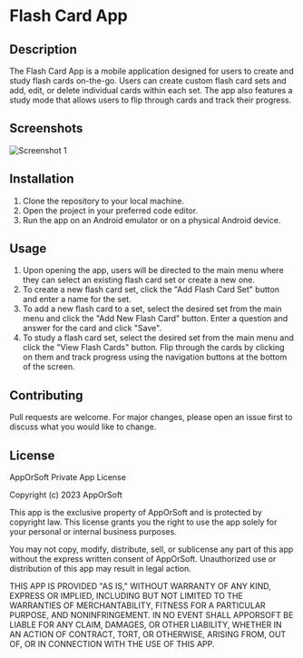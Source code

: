 # Flash Card App

## Description
The Flash Card App is a mobile application designed for users to create and study flash cards on-the-go. Users can create custom flash card sets and add, edit, or delete individual cards within each set. The app also features a study mode that allows users to flip through cards and track their progress.

## Screenshots
![Screenshot 1](https://drive.google.com/uc?id=1qiAvNbGIrlcTdxpIDe-h53trspm1YX6x)

## Installation
1. Clone the repository to your local machine.
2. Open the project in your preferred code editor.
3. Run the app on an Android emulator or on a physical Android device.

## Usage
1. Upon opening the app, users will be directed to the main menu where they can select an existing flash card set or create a new one.
2. To create a new flash card set, click the "Add Flash Card Set" button and enter a name for the set.
3. To add a new flash card to a set, select the desired set from the main menu and click the "Add New Flash Card" button. Enter a question and answer for the card and click "Save".
4. To study a flash card set, select the desired set from the main menu and click the "View Flash Cards" button. Flip through the cards by clicking on them and track progress using the navigation buttons at the bottom of the screen.

## Contributing
Pull requests are welcome. For major changes, please open an issue first to discuss what you would like to change.

## License
AppOrSoft Private App License

Copyright (c) 2023 AppOrSoft

This app is the exclusive property of AppOrSoft and is protected by copyright law. This license grants you the right to use the app solely for your personal or internal business purposes.

You may not copy, modify, distribute, sell, or sublicense any part of this app without the express written consent of AppOrSoft. Unauthorized use or distribution of this app may result in legal action.

THIS APP IS PROVIDED "AS IS," WITHOUT WARRANTY OF ANY KIND, EXPRESS OR IMPLIED, INCLUDING BUT NOT LIMITED TO THE WARRANTIES OF MERCHANTABILITY, FITNESS FOR A PARTICULAR PURPOSE, AND NONINFRINGEMENT. IN NO EVENT SHALL APPORSOFT BE LIABLE FOR ANY CLAIM, DAMAGES, OR OTHER LIABILITY, WHETHER IN AN ACTION OF CONTRACT, TORT, OR OTHERWISE, ARISING FROM, OUT OF, OR IN CONNECTION WITH THE USE OF THIS APP.
